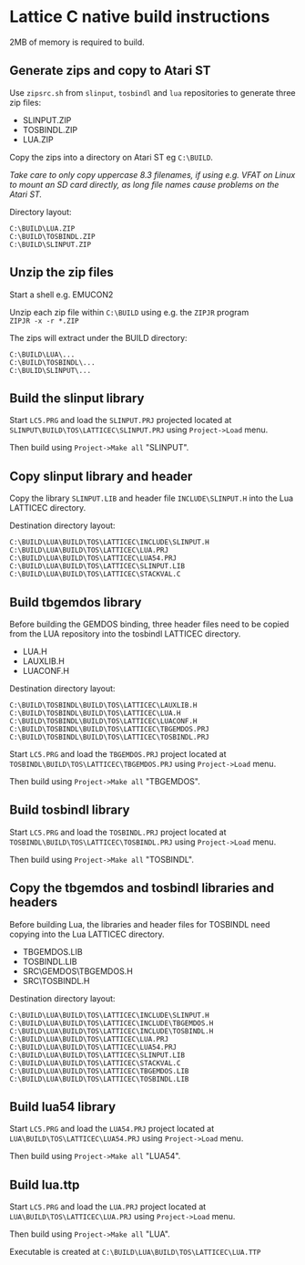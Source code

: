 # Lattice C native build instructions

2MB of memory is required to build.

## Generate zips and copy to Atari ST

Use `zipsrc.sh` from `slinput`, `tosbindl` and `lua` repositories to generate three zip files:
* SLINPUT.ZIP
* TOSBINDL.ZIP
* LUA.ZIP

Copy the zips into a directory on Atari ST eg `C:\BUILD`.

_Take care to only copy uppercase 8.3 filenames, if using e.g. VFAT on Linux to mount an SD card directly, as long file names cause problems on the Atari ST._

Directory layout:  
```
C:\BUILD\LUA.ZIP  
C:\BUILD\TOSBINDL.ZIP  
C:\BUILD\SLINPUT.ZIP  
```

## Unzip the zip files

Start a shell e.g. EMUCON2

Unzip each zip file within `C:\BUILD` using e.g. the `ZIPJR` program  
`ZIPJR -x -r *.ZIP`  

The zips will extract under the BUILD directory:
```
C:\BUILD\LUA\...  
C:\BUILD\TOSBINDL\...  
C:\BULID\SLINPUT\...
```

## Build the slinput library

Start `LC5.PRG` and load the `SLINPUT.PRJ` projected located at `SLINPUT\BUILD\TOS\LATTICEC\SLINPUT.PRJ` using `Project->Load` menu.

Then build using `Project->Make all` "SLINPUT".

## Copy slinput library and header

Copy the library `SLINPUT.LIB` and header file `INCLUDE\SLINPUT.H` into the Lua LATTICEC directory.

Destination directory layout:
```
C:\BUILD\LUA\BUILD\TOS\LATTICEC\INCLUDE\SLINPUT.H  
C:\BUILD\LUA\BUILD\TOS\LATTICEC\LUA.PRJ  
C:\BUILD\LUA\BUILD\TOS\LATTICEC\LUA54.PRJ  
C:\BUILD\LUA\BUILD\TOS\LATTICEC\SLINPUT.LIB  
C:\BUILD\LUA\BUILD\TOS\LATTICEC\STACKVAL.C  
```

## Build tbgemdos library

Before building the GEMDOS binding, three header files need to be copied from the LUA repository into the tosbindl LATTICEC directory.
* LUA.H
* LAUXLIB.H
* LUACONF.H

Destination directory layout:
```
C:\BUILD\TOSBINDL\BUILD\TOS\LATTICEC\LAUXLIB.H
C:\BUILD\TOSBINDL\BUILD\TOS\LATTICEC\LUA.H
C:\BUILD\TOSBINDL\BUILD\TOS\LATTICEC\LUACONF.H
C:\BUILD\TOSBINDL\BUILD\TOS\LATTICEC\TBGEMDOS.PRJ
C:\BUILD\TOSBINDL\BUILD\TOS\LATTICEC\TOSBINDL.PRJ
```

Start `LC5.PRG` and load the `TBGEMDOS.PRJ` project located at `TOSBINDL\BUILD\TOS\LATTICEC\TBGEMDOS.PRJ` using `Project->Load` menu.

Then build using `Project->Make all` "TBGEMDOS".

## Build tosbindl library

Start `LC5.PRG` and load the `TOSBINDL.PRJ` project located at `TOSBINDL\BUILD\TOS\LATTICEC\TOSBINDL.PRJ` using `Project->Load` menu.

Then build using `Project->Make all` "TOSBINDL".

## Copy the tbgemdos and tosbindl libraries and headers

Before building Lua, the libraries and header files for TOSBINDL need copying into the Lua LATTICEC directory.

* TBGEMDOS.LIB
* TOSBINDL.LIB
* SRC\GEMDOS\TBGEMDOS.H
* SRC\TOSBINDL.H

Destination directory layout:
```
C:\BUILD\LUA\BUILD\TOS\LATTICEC\INCLUDE\SLINPUT.H  
C:\BUILD\LUA\BUILD\TOS\LATTICEC\INCLUDE\TBGEMDOS.H  
C:\BUILD\LUA\BUILD\TOS\LATTICEC\INCLUDE\TOSBINDL.H  
C:\BUILD\LUA\BUILD\TOS\LATTICEC\LUA.PRJ  
C:\BUILD\LUA\BUILD\TOS\LATTICEC\LUA54.PRJ  
C:\BUILD\LUA\BUILD\TOS\LATTICEC\SLINPUT.LIB  
C:\BUILD\LUA\BUILD\TOS\LATTICEC\STACKVAL.C  
C:\BUILD\LUA\BUILD\TOS\LATTICEC\TBGEMDOS.LIB  
C:\BUILD\LUA\BUILD\TOS\LATTICEC\TOSBINDL.LIB  
```

## Build lua54 library

Start `LC5.PRG` and load the `LUA54.PRJ` project located at `LUA\BUILD\TOS\LATTICEC\LUA54.PRJ` using `Project->Load` menu.

Then build using `Project->Make all` "LUA54".

## Build lua.ttp

Start `LC5.PRG` and load the `LUA.PRJ` project located at `LUA\BUILD\TOS\LATTICEC\LUA.PRJ` using `Project->Load` menu.

Then build using `Project->Make all` "LUA".

Executable is created at `C:\BUILD\LUA\BUILD\TOS\LATTICEC\LUA.TTP`  
